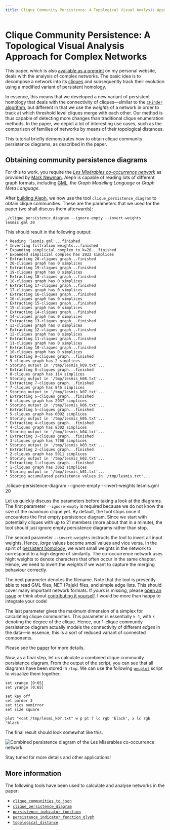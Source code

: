 ```yaml
---
title: Clique Community Persistence: A Topological Visual Analysis Approach for Complex Networks
---
```


# Clique Community Persistence: A Topological Visual Analysis Approach for Complex Networks

This paper, which is also [available as
a preprint](http://bastian.rieck.ru/research/Vis2017_Networks.pdf) on my
personal website, deals with the analysis of complex networks. The basic
idea is to decompose a network into its
[cliques](https://en.wikipedia.org/wiki/Clique_(graph_theory)) and
subsequently track their evolution using a modified variant of
persistent homology.

In essence, this means that we developed a new variant of persistent
homology that deals with the connectivity of cliques&mdash;similar to
the [`CFinder` algorithm](http://www.cfinder.org), but different in that
we use the *weights* of a network in order to track at which threshold
level cliques merge with each other. Our method is thus capable of
detecting more changes than traditional clique enumeration methods. In
the paper, we depict a lot of interesting use cases, such as the
comparison of families of networks by means of their topological
distances.

This tutorial briefly demonstrates how to obtain clique community
persistence diagrams, as described in the paper.

## Obtaining community persistence diagrams

For this to work, you require the [*Les Misérables co-occurrence
network*](http://networkdata.ics.uci.edu/data/lesmis/lesmis.gml) as
provided by [Mark Newman](http://www-personal.umich.edu/~mejn). Aleph is
capable of reading lots of different graph formats, including
[GML](https://en.wikipedia.org/wiki/Graph_Modelling_Language), the
*Graph Modelling Language* or *Graph Meta Language*.

After [building Aleph](building.md), we now use the tool
`clique_persistence_diagram` to obtain clique communities. These are the
parameters that we used for the paper&nbsp;(we shall discuss them
afterwards):

    ./clique_persistence_diagram --ignore-empty --invert-weights lesmis.gml 20

This should result in the following output:

    * Reading 'lesmis.gml'...finished
    * Inverting filtration weights...finished
    * Expanding simplicial complex to k=20...finished
    * Expanded simplicial complex has 2922 simplices
    * Extracting 20-cliques graph...finished
    * 20-cliques graph has 0 simplices
    * Extracting 19-cliques graph...finished
    * 19-cliques graph has 0 simplices
    * Extracting 18-cliques graph...finished
    * 18-cliques graph has 0 simplices
    * Extracting 17-cliques graph...finished
    * 17-cliques graph has 0 simplices
    * Extracting 16-cliques graph...finished
    * 16-cliques graph has 0 simplices
    * Extracting 15-cliques graph...finished
    * 15-cliques graph has 0 simplices
    * Extracting 14-cliques graph...finished
    * 14-cliques graph has 0 simplices
    * Extracting 13-cliques graph...finished
    * 13-cliques graph has 0 simplices
    * Extracting 12-cliques graph...finished
    * 12-cliques graph has 0 simplices
    * Extracting 11-cliques graph...finished
    * 11-cliques graph has 0 simplices
    * Extracting 10-cliques graph...finished
    * 10-cliques graph has 0 simplices
    * Extracting 9-cliques graph...finished
    * 9-cliques graph has 2 simplices
    * Storing output in '/tmp/lesmis_k09.txt'...
    * Extracting 8-cliques graph...finished
    * 8-cliques graph has 114 simplices
    * Storing output in '/tmp/lesmis_k08.txt'...
    * Extracting 7-cliques graph...finished
    * 7-cliques graph has 846 simplices
    * Storing output in '/tmp/lesmis_k07.txt'...
    * Extracting 6-cliques graph...finished
    * 6-cliques graph has 2937 simplices
    * Storing output in '/tmp/lesmis_k06.txt'...
    * Extracting 5-cliques graph...finished
    * 5-cliques graph has 6092 simplices
    * Storing output in '/tmp/lesmis_k05.txt'...
    * Extracting 4-cliques graph...finished
    * 4-cliques graph has 8302 simplices
    * Storing output in '/tmp/lesmis_k04.txt'...
    * Extracting 3-cliques graph...finished
    * 3-cliques graph has 7700 simplices
    * Storing output in '/tmp/lesmis_k03.txt'...
    * Extracting 2-cliques graph...finished
    * 2-cliques graph has 5011 simplices
    * Storing output in '/tmp/lesmis_k02.txt'...
    * Extracting 1-cliques graph...finished
    * 1-cliques graph has 3062 simplices
    * Storing output in '/tmp/lesmis_k01.txt'...
    * Storing accumulated persistence values in '/tmp/lesmis.txt'...

./clique-persistence-diagram --ignore-empty --invert-weights lesmis.gml 20

Let us quickly discuss the parameters before taking a look at the
diagrams. The first parameter `--ignore-empty` is required because we do
not know the size of the maximum clique yet. By default, the tool stops
once it encounters the first empty persistence diagram. Since we start
with potentially cliques with up to 21 members&nbsp;(more about that in
a minute), the tool should just ignore empty persistence diagrams rather
than stop.

The second parameter `--invert-weights` instructs the tool to invert all
input weights. Hence, *large* values become *small* values and vice
versa. In the spirit of [persistent
homology](https://en.wikipedia.org/wiki/Persistent_homology), we want
small weights in the network to correspond to a high degree of
similarity. The co-occurrence network uses hight weights to denote
characters that often occur in the same chapter. Hence, we need to
invert the weights if we want to capture the merging behaviour
correctly.

The next parameter denotes the filename. Note that the tool is presently
able to read GML files, NET&nbsp;(Pajek) files, and simple edge lists.
This should cover many important network formats. If *yours* is missing,
please [open an issue](https://github.com/Submanifold/Aleph/issues) or
think about [contributing it
yourself](https://github.com/Submanifold/Aleph/blob/master/CONTRIBUTING.md).
I would be more than happy to integrate your code!

The last parameter gives the maximum dimension of a simplex for
calculating clique communities. This parameter is essentially `k-1`,
with `k` denoting the degree of the clique. Hence, our 1-clique
community persistence diagram actually models the connectivity of
different *edges* in the data&mdash;in essence, this is a sort of
reduced variant of connected components.

Please see the [paper](http://bastian.rieck.ru/research/Vis2017_Networks.pdf) for more
details.

Now, as a final step, let us calculate a combined clique community
persistence diagram. From the output of the script, you can see that all
diagrams have been stored in `/tmp`. We can use the following
[`gnuplot`](http://gnuplot.info) script to visualize them together:

    set xrange [0:65]
    set yrange [0:65]

    set key off
    set border 3
    set tics nomirror
    set size square

    plot "<cat /tmp/lesmi_k0?.txt" w p pt 7 lc rgb 'black', x lc rgb 'black'

The final result should look somewhat like this:

  ![Combined persistence diagram of the Les Misérables co-occurrence
  network](assets/Rieck17d_lesmis_combined.png)

Stay tuned for more details and other applications!

## More information

The following tools have been used to calculate and analyse networks in
the paper:

* [`clique_communities_to_json`](https://github.com/Submanifold/Aleph/blob/master/src/tools/clique_communities_to_json.cc)
* [`clique_persistence_diagram`](https://github.com/Submanifold/Aleph/blob/master/src/tools/clique_persistence_diagram.cc)
* [`persistence_indicator_function`](https://github.com/Submanifold/Aleph/blob/master/src/tools/persistence_indicator_function.cc)
* [`persistence_indicator_function_glyph`](https://github.com/Submanifold/Aleph/blob/master/src/tools/persistence_indicator_function_glyph.cc)
* [`topological_distance`](https://github.com/Submanifold/Aleph/blob/master/src/tools/topological_distance.cc)
